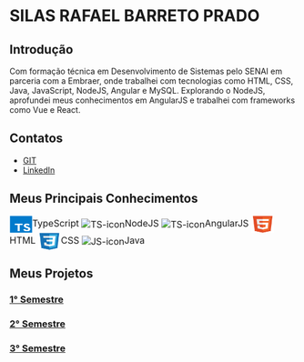 # SILAS RAFAEL BARRETO PRADO

<link rel="stylesheet" type="text/css" href="styles.css">

## Introdução

Com formação técnica em Desenvolvimento de Sistemas pelo SENAI em parceria com a Embraer, onde trabalhei com tecnologias como HTML, CSS, Java, JavaScript, NodeJS, Angular e MySQL. Explorando o NodeJS, aprofundei meus conhecimentos em AngularJS e trabalhei com frameworks como Vue e React.

## Contatos

- [GIT](https://github.com/silasprd/)
- [LinkedIn](https://www.linkedin.com/in/silasprd/)

## Meus Principais Conhecimentos

<div style="display: inline_block; font-size: 16px;">
    <img align="center" alt="TS-icon" height="30" width="40" src="https://raw.githubusercontent.com/devicons/devicon/master/icons/typescript/typescript-plain.svg">TypeScript
    <img align="center" alt="TS-icon" height="30" width="40" src="https://cdn.jsdelivr.net/gh/devicons/devicon@latest/icons/nodejs/nodejs-original.svg">NodeJS
    <img align="center" alt="TS-icon" height="30" width="40" src="https://cdn.jsdelivr.net/gh/devicons/devicon/icons/angularjs/angularjs-original.svg">AngularJS
    <img align="center" alt="TS-icon" height="30" width="40" src="https://raw.githubusercontent.com/devicons/devicon/master/icons/html5/html5-original.svg">HTML
    <img align="center" alt="TS-icon" height="30" width="40" src="https://raw.githubusercontent.com/devicons/devicon/master/icons/css3/css3-original.svg">CSS
    <img align="center" alt="JS-icon" height="40" width="40" src="https://cdn.jsdelivr.net/gh/devicons/devicon@latest/icons/java/java-plain-wordmark.svg">Java
</div>

## Meus Projetos

### [1° Semestre](./Semestre1)
### [2° Semestre](./Semestre2)
### [3° Semestre](./Semestre3)



<!-- ### Em 2022-1
Mesmo formato

### Em 2022-2
Mesmo formato

### Em 2023-1
Mesmo formato

### Em 2023-2
Mesmo formato -->
